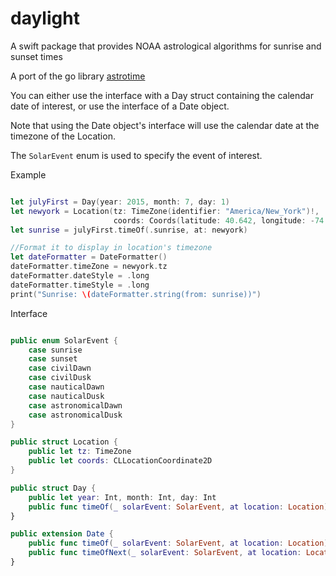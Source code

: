 # daylight
A swift package that provides NOAA astrological algorithms for sunrise and sunset times

A port of the go library [astrotime](https://github.com/cpucycle/astrotime)

You can either use the interface with a Day struct containing the calendar date of interest, or use the interface of a Date object.

Note that using the Date object's interface will use the calendar date at the timezone of the Location.

The `SolarEvent` enum is used to specify the event of interest.

Example

```swift

let julyFirst = Day(year: 2015, month: 7, day: 1)
let newyork = Location(tz: TimeZone(identifier: "America/New_York")!,
                       coords: Coords(latitude: 40.642, longitude: -74.017))
let sunrise = julyFirst.timeOf(.sunrise, at: newyork)

//Format it to display in location's timezone
let dateFormatter = DateFormatter()
dateFormatter.timeZone = newyork.tz
dateFormatter.dateStyle = .long
dateFormatter.timeStyle = .long
print("Sunrise: \(dateFormatter.string(from: sunrise))")
```

Interface

```swift

public enum SolarEvent {
    case sunrise
    case sunset
    case civilDawn
    case civilDusk
    case nauticalDawn
    case nauticalDusk
    case astronomicalDawn
    case astronomicalDusk
}

public struct Location {
    public let tz: TimeZone
    public let coords: CLLocationCoordinate2D
}

public struct Day {
    public let year: Int, month: Int, day: Int
    public func timeOf(_ solarEvent: SolarEvent, at location: Location) -> Date
}

public extension Date {
    public func timeOf(_ solarEvent: SolarEvent, at location: Location) -> Date
    public func timeOfNext(_ solarEvent: SolarEvent, at location: Location) -> Date
}

```

